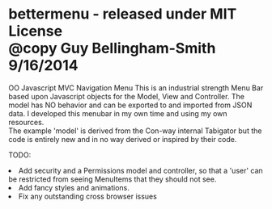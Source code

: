 bettermenu  -  released under MIT License  
@copy Guy Bellingham-Smith 9/16/2014  
==========
OO Javascript MVC Navigation Menu
This is an industrial strength Menu Bar based upon Javascript objects for the Model, View and Controller. 
The model has NO behavior and can be exported to and imported from JSON data. 
I developed this menubar in my own time and using my own resources.  
The example 'model' is derived from the Con-way internal Tabigator but the code is entirely new and in no way derived or inspired by their code. 

TODO:
<li> Add security and a Permissions model and controller, so that a 'user' can be restricted from seeing MenuItems that they should not see. 
<li> Add fancy styles and animations. 
<li> Fix any outstanding cross browser issues
